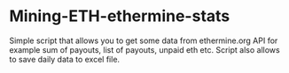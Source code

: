 # Mining-ETH-ethermine-stats
Simple script that allows you to get some data from ethermine.org API for example sum of payouts, list of payouts, unpaid eth etc.
Script also allows to save daily data to excel file.
